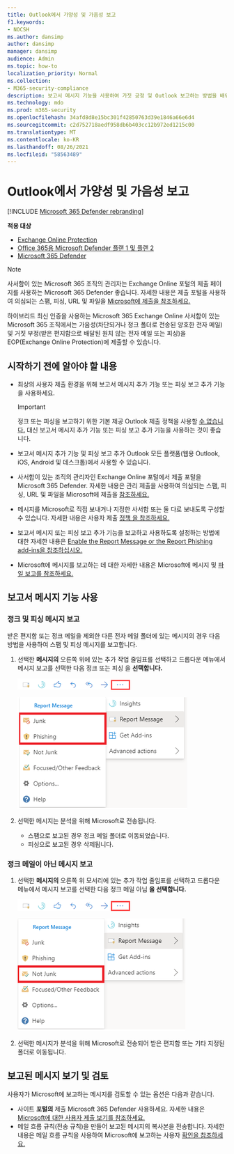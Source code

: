 ```yaml
---
title: Outlook에서 가양성 및 가음성 보고
f1.keywords:
- NOCSH
ms.author: dansimp
author: dansimp
manager: dansimp
audience: Admin
ms.topic: how-to
localization_priority: Normal
ms.collection:
- M365-security-compliance
description: 보고서 메시지 기능을 사용하여 가짓 긍정 및 Outlook 보고하는 방법을 배워야 합니다.
ms.technology: mdo
ms.prod: m365-security
ms.openlocfilehash: 34afd8d8e15bc301f42850763d39e1846a66e6d4
ms.sourcegitcommit: c2d752718aedf958db6b403cc12b972ed1215c00
ms.translationtype: MT
ms.contentlocale: ko-KR
ms.lasthandoff: 08/26/2021
ms.locfileid: "58563489"
---
```

# <a name="report-false-positives-and-false-negatives-in-outlook"></a>Outlook에서 가양성 및 가음성 보고

[!INCLUDE [Microsoft 365 Defender rebranding](../includes/microsoft-defender-for-office.md)]

**적용 대상**
- [Exchange Online Protection](exchange-online-protection-overview.md)
- [Office 365용 Microsoft Defender 플랜 1 및 플랜 2](defender-for-office-365.md)
- [Microsoft 365 Defender](../defender/microsoft-365-defender.md)

> [!NOTE]
> 사서함이 있는 Microsoft 365 조직의 관리자는 Exchange Online 포털의 제출 페이지를 사용하는 Microsoft 365 Defender 좋습니다.  자세한 내용은 제출 포털을 사용하여 의심되는 스팸, 피싱, URL 및 파일을 [Microsoft에 제출을 참조하세요.](admin-submission.md)

하이브리드 최신 인증을 사용하는 Microsoft 365 Exchange Online 사서함이 있는 Microsoft 365 조직에서는 가음성(차단되거나 정크 폴더로 전송된 양호한 전자 메일) 및 거짓 부정(받은 편지함으로 배달된 원치 않는 전자 메일 또는 피싱)을 EOP(Exchange Online Protection)에 제출할 수 있습니다.

## <a name="what-do-you-need-to-know-before-you-begin"></a>시작하기 전에 알아야 할 내용

- 최상의 사용자 제출 환경을 위해 보고서 메시지 추가 기능 또는 피싱 보고 추가 기능을 사용하세요.

  > [!IMPORTANT]
  > 정크 또는 피싱을 보고하기 위한 기본 제공 Outlook 제출 정책을 사용할 [수 없습니다.](./user-submission.md) 대신 보고서 메시지 추가 기능 또는 피싱 보고 추가 기능을 사용하는 것이 좋습니다.

- 보고서 메시지 추가 기능 및 피싱 보고 추가 Outlook 모든 플랫폼(웹용 Outlook, iOS, Android 및 데스크톱)에서 사용할 수 있습니다.

- 사서함이 있는 조직의 관리자인 Exchange Online 포털에서 제출 포털을 Microsoft 365 Defender. 자세한 내용은 관리 제출을 사용하여 의심되는 스팸, 피싱, URL 및 파일을 Microsoft에 제출을 [참조하세요.](admin-submission.md)

- 메시지를 Microsoft로 직접 보내거나 지정한 사서함 또는 둘 다로 보내도록 구성할 수 있습니다. 자세한 내용은 사용자 제출 [정책 을 참조하세요.](user-submission.md)

- 보고서 메시지 또는 피싱 보고 추가 기능을 보고하고 사용하도록 설정하는 방법에 대한 자세한 내용은 [Enable the Report Message or the Report Phishing add-ins을 참조하십시오.](enable-the-report-message-add-in.md)

- Microsoft에 메시지를 보고하는 데 대한 자세한 내용은 Microsoft에 메시지 및 [파일 보고를 참조하세요.](report-junk-email-messages-to-microsoft.md)

## <a name="use-the-report-message-feature"></a>보고서 메시지 기능 사용

### <a name="report-junk-and-phishing-messages"></a>정크 및 피싱 메시지 보고

받은 편지함 또는 정크 메일을 제외한 다른 전자 메일 폴더에 있는 메시지의 경우 다음 방법을 사용하여 스팸 및 피싱 메시지를 보고합니다.

1. 선택한 **메시지의** 오른쪽 위에 있는 추가 작업 줄임표를  선택하고 드롭다운 메뉴에서 메시지 보고를 선택한 다음 정크 또는 피싱 을 **선택합니다.** 

   ![보고서 메시지 - 추가 작업.](../../media/report-message-more-actions.png)

   ![보고서 메시지 - 정크 및 피싱.](../../media/report-message-junk-phishing.png)

2. 선택한 메시지는 분석을 위해 Microsoft로 전송됩니다.
   - 스팸으로 보고된 경우 정크 메일 폴더로 이동되었습니다.
   - 피싱으로 보고된 경우 삭제됩니다.

### <a name="report-messages-that-are-not-junk"></a>정크 메일이 아닌 메시지 보고

1. 선택한 **메시지의** 오른쪽 위 모서리에 있는 추가 작업 줄임표를 선택하고 드롭다운 메뉴에서 메시지 보고를 선택한 다음 정크 메일 아님 **을 선택합니다.** 

   ![보고서 메시지 - 추가 작업.](../../media/report-message-more-actions.png)

   ![보고서 메시지 - 정크 메일 아님.](../../media/report-message-not-junk.png)

2. 선택한 메시지가 분석을 위해 Microsoft로 전송되어 받은 편지함 또는 기타 지정된 폴더로 이동됩니다.

## <a name="view-and-review-reported-messages"></a>보고된 메시지 보기 및 검토

사용자가 Microsoft에 보고하는 메시지를 검토할 수 있는 옵션은 다음과 같습니다.

- 사이트 **포털의** 제출 Microsoft 365 Defender 사용하세요. 자세한 내용은 [Microsoft에 대한 사용자 제출 보기를 참조하세요.](admin-submission.md#view-user-submissions-to-microsoft)
- 메일 흐름 규칙(전송 규칙)을 만들어 보고된 메시지의 복사본을 전송합니다. 자세한 내용은 메일 흐름 규칙을 사용하여 Microsoft에 보고하는 사용자 [확인을 참조하세요.](/exchange/security-and-compliance/mail-flow-rules/use-rules-to-see-what-users-are-reporting-to-microsoft)
